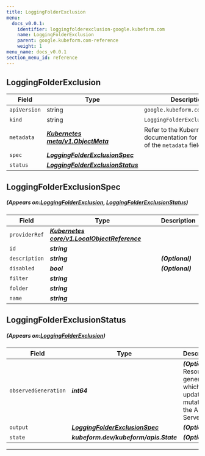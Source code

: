 ```yaml
---
title: LoggingFolderExclusion
menu:
  docs_v0.0.1:
    identifier: loggingfolderexclusion-google.kubeform.com
    name: LoggingFolderExclusion
    parent: google.kubeform.com-reference
    weight: 1
menu_name: docs_v0.0.1
section_menu_id: reference
---
```


## LoggingFolderExclusion
| Field | Type | Description |
| ------ | ----- | ----------- |
| `apiVersion` | string | `google.kubeform.com/v1alpha1` |
|    `kind` | string | `LoggingFolderExclusion` |
| `metadata` | ***[Kubernetes meta/v1.ObjectMeta](https://kubernetes.io/docs/reference/generated/kubernetes-api/v1.13/#objectmeta-v1-meta)***|Refer to the Kubernetes API documentation for the fields of the `metadata` field.|
| `spec` | ***[LoggingFolderExclusionSpec](#LoggingFolderExclusionSpec)***||
| `status` | ***[LoggingFolderExclusionStatus](#LoggingFolderExclusionStatus)***||
## LoggingFolderExclusionSpec
##### (Appears on:[LoggingFolderExclusion](#LoggingFolderExclusion), [LoggingFolderExclusionStatus](#LoggingFolderExclusionStatus))
| Field | Type | Description |
| ------ | ----- | ----------- |
| `providerRef` | ***[Kubernetes core/v1.LocalObjectReference](https://kubernetes.io/docs/reference/generated/kubernetes-api/v1.13/#localobjectreference-v1-core)***||
| `id` | ***string***||
| `description` | ***string***| ***(Optional)*** |
| `disabled` | ***bool***| ***(Optional)*** |
| `filter` | ***string***||
| `folder` | ***string***||
| `name` | ***string***||
## LoggingFolderExclusionStatus
##### (Appears on:[LoggingFolderExclusion](#LoggingFolderExclusion))
| Field | Type | Description |
| ------ | ----- | ----------- |
| `observedGeneration` | ***int64***| ***(Optional)*** Resource generation, which is updated on mutation by the API Server.|
| `output` | ***[LoggingFolderExclusionSpec](#LoggingFolderExclusionSpec)***| ***(Optional)*** |
| `state` | ***kubeform.dev/kubeform/apis.State***| ***(Optional)*** |
---
